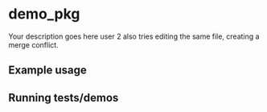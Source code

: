 # demo_pkg

Your description goes here
user 2 also tries editing the same file, creating a merge conflict.

## Example usage

## Running tests/demos
    